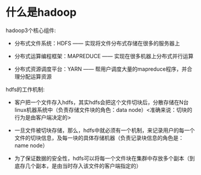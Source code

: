 # 什么是hadoop

hadoop3个核心组件:

- 分布式文件系统：HDFS —— 实现将文件分布式存储在很多的服务器上

- 分布式运算编程框架：MAPREDUCE —— 实现在很多机器上分布式并行运算

- 分布式资源调度平台：YARN —— 帮用户调度大量的mapreduce程序，并合理分配运算资源

hdfs的工作机制:

- 客户把一个文件存入hdfs，其实hdfs会把这个文件切块后，分散存储在N台linux机器系统中（负责存储文件块的角色：data node）<准确来说：切块的行为是由客户端决定的>

- 一旦文件被切块存储，那么，hdfs中就必须有一个机制，来记录用户的每一个文件的切块信息，及每一块的具体存储机器（负责记录块信息的角色是：name node）

- 为了保证数据的安全性，hdfs可以将每一个文件块在集群中存放多个副本（到底存几个副本，是由当时存入该文件的客户端指定的）

